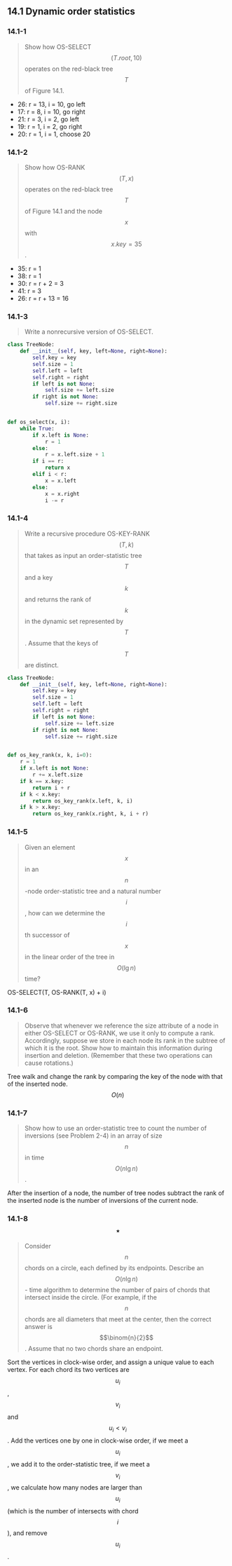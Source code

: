 ## 14.1 Dynamic order statistics

### 14.1-1

> Show how OS-SELECT$$(T.root, 10)$$ operates on the red-black tree $$T$$ of Figure 14.1.

* 26: r = 13, i = 10, go left
* 17: r = 8, i = 10, go right
* 21: r = 3, i = 2, go left
* 19: r = 1, i = 2, go right
* 20: r = 1, i = 1, choose 20

### 14.1-2

> Show how OS-RANK$$(T, x)$$ operates on the red-black tree $$T$$ of Figure 14.1 and the node $$x$$ with $$x.key = 35$$.

* 35: r = 1
* 38: r = 1
* 30: r = r + 2 = 3
* 41: r = 3
* 26: r = r + 13 = 16

### 14.1-3

> Write a nonrecursive version of OS-SELECT.

```python
class TreeNode:
    def __init__(self, key, left=None, right=None):
        self.key = key
        self.size = 1
        self.left = left
        self.right = right
        if left is not None:
            self.size += left.size
        if right is not None:
            self.size += right.size


def os_select(x, i):
    while True:
        if x.left is None:
            r = 1
        else:
            r = x.left.size + 1
        if i == r:
            return x
        elif i < r:
            x = x.left
        else:
            x = x.right
            i -= r
```

### 14.1-4

> Write a recursive procedure OS-KEY-RANK$$(T, k)$$ that takes as input an order-statistic tree $$T$$ and a key $$k$$ and returns the rank of $$k$$ in the dynamic set represented by $$T$$. Assume that the keys of $$T$$ are distinct.

```python
class TreeNode:
    def __init__(self, key, left=None, right=None):
        self.key = key
        self.size = 1
        self.left = left
        self.right = right
        if left is not None:
            self.size += left.size
        if right is not None:
            self.size += right.size


def os_key_rank(x, k, i=0):
    r = 1
    if x.left is not None:
        r += x.left.size
    if k == x.key:
        return i + r
    if k < x.key:
        return os_key_rank(x.left, k, i)
    if k > x.key:
        return os_key_rank(x.right, k, i + r)
```

### 14.1-5

> Given an element $$x$$ in an $$n$$-node order-statistic tree and a natural number $$i$$, how can we determine the $$i$$th successor of $$x$$ in the linear order of the tree in $$O(\lg n)$$ time?

OS-SELECT(T, OS-RANK(T, x) + i)

### 14.1-6

> Observe that whenever we reference the size attribute of a node in either OS-SELECT or OS-RANK, we use it only to compute a rank. Accordingly, suppose
we store in each node its rank in the subtree of which it is the root. Show how to maintain this information during insertion and deletion. (Remember that these two operations can cause rotations.)

Tree walk and change the rank by comparing the key of the node with that of the inserted node. $$O(n)$$

### 14.1-7

> Show how to use an order-statistic tree to count the number of inversions (see Problem 2-4) in an array of size $$n$$ in time $$O(n \lg n)$$.

After the insertion of a node, the number of tree nodes subtract the rank of the inserted node is the number of inversions of the current node.

### 14.1-8 $$\star$$

> Consider $$n$$ chords on a circle, each defined by its endpoints. Describe an $$O(n \lg n)$$- time algorithm to determine the number of pairs of chords that intersect inside the circle. (For example, if the $$n$$ chords are all diameters that meet at the center, then the correct answer is $$\binom{n}{2}$$. Assume that no two chords share an endpoint.

Sort the vertices in clock-wise order, and assign a unique value to each vertex. For each chord its two vertices are $$u_i$$, $$v_i$$ and $$u_i < v_i$$. Add the vertices one by one in clock-wise order, if we meet a $$u_i$$, we add it to the order-statistic tree, if we meet a $$v_i$$, we calculate how many nodes are larger than $$u_i$$ (which is the number of intersects with chord $$i$$), and remove $$u_i$$.
